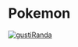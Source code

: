 # Pokemon

[![gustiRanda](https://circleci.com/gh/gustiRanda/Pokemon.svg?style=svg)](https://circleci.com/gh/gustiRanda/Pokemon)
